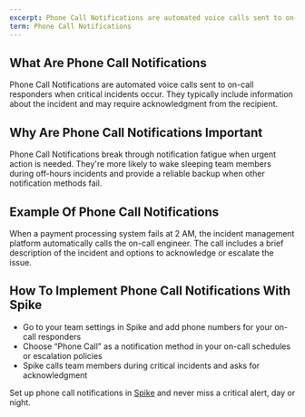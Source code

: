 ```yaml
---
excerpt: Phone Call Notifications are automated voice calls sent to on-call responders when critical incidents occur.
term: Phone Call Notifications
---
```

## What Are Phone Call Notifications

Phone Call Notifications are automated voice calls sent to on-call responders when critical incidents occur. They typically include information about the incident and may require acknowledgment from the recipient.

## Why Are Phone Call Notifications Important

Phone Call Notifications break through notification fatigue when urgent action is needed. They're more likely to wake sleeping team members during off-hours incidents and provide a reliable backup when other notification methods fail.

## Example Of Phone Call Notifications

When a payment processing system fails at 2 AM, the incident management platform automatically calls the on-call engineer. The call includes a brief description of the incident and options to acknowledge or escalate the issue.

## How To Implement Phone Call Notifications With Spike

- Go to your team settings in Spike and add phone numbers for your on-call responders
- Choose “Phone Call” as a notification method in your on-call schedules or escalation policies
- Spike calls team members during critical incidents and asks for acknowledgment

Set up phone call notifications in [Spike](https://app.spike.sh/signup) and never miss a critical alert, day or night.